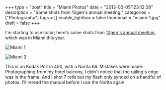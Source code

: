 +++
type = "post"
title = "Miami Photos"
date = "2013-03-05T23:12:38"
description = "Some shots from 10gen's annual meeting."
categories = ["Photography"]
tags = []
enable_lightbox = false
thumbnail = "miami-1.jpg"
draft = false
+++

<p>I'm starting to use color; here's some shots from <a href="/blog/what-its-like-to-work-for-10gen/">10gen's annual meeting</a>, which was in Miami this year.</p>
<p><img style="display:block; margin-left:auto; margin-right:auto;" src="miami-1.jpg" alt="Miami 1" title="miami-1.jpg" border="0"   /></p>
<p><img style="display:block; margin-left:auto; margin-right:auto;" src="miami-2.jpg" alt="Miami 2" title="miami-2.jpg" border="0"   /></p>
<p>This is on Kodak Portra 400, with a Norita 66. Mistakes were made: Photographing from my hotel balcony, I didn't notice that the railing's edge was in the frame. And I shot 7 rolls but my flash only synced on a handful of photos. I'll reread the manual before I use the Norita again.</p>
    